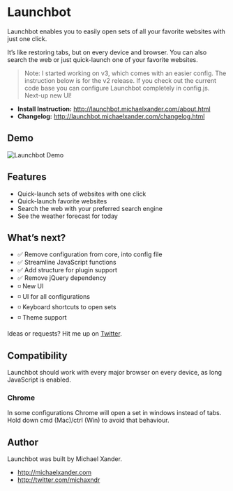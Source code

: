 # Launchbot

Launchbot enables you to easily open sets of all your favorite websites with just one click.

It’s like restoring tabs, but on every device and browser. You can also search the web or just quick-launch one of your favorite websites.

> Note: I started working on v3, which comes with an easier config. The instruction below is for the v2 release. If you check out the current code base you can configure Launchbot completely in config.js. Next-up new UI!

* **Install Instruction:** http://launchbot.michaelxander.com/about.html
* **Changelog:** http://launchbot.michaelxander.com/changelog.html

## Demo

![Launchbot Demo](http://i.imgur.com/KA53co1.gif)

## Features

* Quick-launch sets of websites with one click
* Quick-launch favorite websites
* Search the web with your preferred search engine
* See the weather forecast for today

## What’s next?

* ✅ Remove configuration from core, into config file
* ✅ Streamline JavaScript functions
* ✅ Add structure for plugin support
* ✅ Remove jQuery dependency
* ◽ New UI
* ◽ UI for all configurations
* ◽ Keyboard shortcuts to open sets
* ◽ Theme support

Ideas or requests? Hit me up on [Twitter](http://twitter.com/michaxndr).

## Compatibility

Launchbot should work with every major browser on every device, as long JavaScript is enabled.

### Chrome

In some configurations Chrome will open a set in windows instead of tabs. Hold down cmd (Mac)/ctrl (Win) to avoid that behaviour.

## Author

Launchbot was built by Michael Xander.

* http://michaelxander.com
* http://twitter.com/michaxndr


